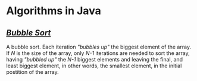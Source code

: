 # Algorithms in Java

## [_Bubble Sort_]()

A bubble sort. Each iteration _"bubbles up"_ the biggest element of the array. If _N_ is the size of the array, only _N-1_ iterations are needed to sort the array, having _"bubbled up"_ the _N-1_ biggest elements and leaving the final, and least biggest element, in other words, the smallest element, in the initial postition of the array.
